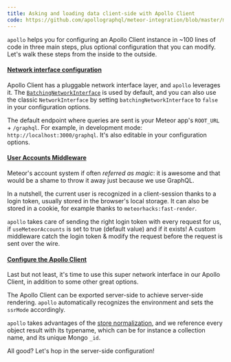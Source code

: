 ```yaml
---
title: Asking and loading data client-side with Apollo Client
code: https://github.com/apollographql/meteor-integration/blob/master/main-client.js#L8-L14
---
```


`apollo` helps you for configuring an Apollo Client instance in ~100 lines of code in three main steps, plus optional configuration that you can modify. Let's walk these steps from the inside to the outside.

<a href="https://github.com/apollographql/meteor-integration/blob/master/main-client.js#L19-L43"><h4>Network interface configuration</h4></a>

Apollo Client has a pluggable network interface layer, and `apollo` leverages it. The [`BatchingNetworkInterface`](http://dev.apollodata.com/core/network.html#query-batching) is used by default, and you can also use the classic `NetworkInterface` by setting `batchingNetworkInterface` to `false` in your configuration options.

The default endpoint where queries are sent is your Meteor app's `ROOT_URL` + `/graphql`. For example, in development mode: `http://localhost:3000/graphql`. It's also editable in your configuration options.

<a href="https://github.com/apollographql/meteor-integration/blob/master/main-client.js#L45-L78"><h4>User Accounts Middleware</h4></a>

Meteor's account system if often _referred as magic_: it is awesome and that would be a shame to throw it away just because we use GraphQL.

In a nutshell, the current user is recognized in a client-session thanks to a login token, usually stored in the browser's local storage. It can also be stored in a cookie, for example thanks to `meteorhacks:fast-render`.

`apollo` takes care of sending the right login token with every request for us, if `useMeteorAccounts` is set to true (default value) and if it exists! A custom middleware catch the login token & modify the request before the request is sent over the wire.

<a href="https://github.com/apollographql/meteor-integration/blob/master/main-client.js#L83-L98"><h4>Configure the Apollo Client</h4></a>

Last but not least, it's time to use this super network interface in our Apollo Client, in addition to some other great options.

The Apollo Client can be exported server-side to achieve server-side rendering. `apollo` automatically recognizes the environment and sets the `ssrMode` accordingly.

`apollo` takes advantages of the [store normalization](http://dev.apollodata.com/core/how-it-works.html#query-benefits), and we reference every object result with its typename, which can be for instance a collection name, and its unique Mongo `_id`.


All good? Let's hop in the server-side configuration!

